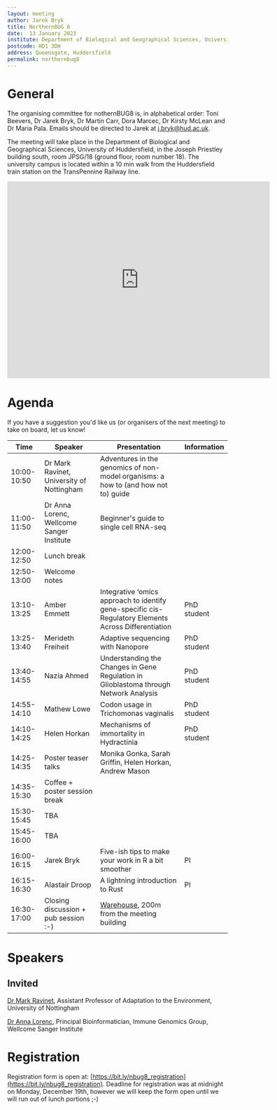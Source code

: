 ```yaml
---
layout: meeting
author: Jarek Bryk
title: NorthernBUG 8
date:  13 January 2023
institute: Department of Biological and Geographical Sciences, University of Huddersfield
postcode: HD1 3DH
address: Queensgate, Huddersfield
permalink: northernbug8
---
```


# General

The organising committee for nothernBUG8 is, in alphabetical order: Toni Beevers, Dr Jarek Bryk, Dr Martin Carr, Dora Marcec, Dr Kirsty McLean and Dr Maria Pala. Emails should be directed to Jarek at j.bryk@hud.ac.uk.

The meeting will take place in the Department of Biological and Geographical Sciences, University of Huddersfield, in the Joseph Priestley building south, room JPSG/18 (ground floor, room number 18). The university campus is located within a 10 min walk from the Huddersfield train station on the TransPennine Railway line.

<iframe src="https://www.google.com/maps/embed?pb=!1m18!1m12!1m3!1d254.7189472544998!2d-1.7793714549217128!3d53.64293718480601!2m3!1f0!2f0!3f0!3m2!1i1024!2i768!4f13.1!3m3!1m2!1s0x0%3A0xe62c355275c8c19e!2zNTPCsDM4JzM0LjYiTiAxwrA0Nic0NS4zIlc!5e0!3m2!1sen!2suk!4v1667813529532!5m2!1sen!2suk" width="600" height="450" style="border:0;" allowfullscreen="" loading="lazy" referrerpolicy="no-referrer-when-downgrade"></iframe>


# Agenda

If you have a suggestion you'd like us (or organisers of the next meeting) to take on board, let us know!

| Time          | Speaker | Presentation | Information |
|---------------|---------|--------------|-------------|
| 10:00-10:50 | Dr Mark Ravinet, University of Nottingham | Adventures in the genomics of non-model organisms: a how to (and how not to) guide |  |
| 11:00-11:50 | Dr Anna Lorenc, Wellcome Sanger Institute | Beginner's guide to single cell RNA-seq |  |
| 12:00-12:50 | Lunch break |  |  |
| 12:50-13:00 | Welcome notes |  |  |
| 13:10-13:25 | Amber Emmett | Integrative ‘omics approach to identify gene-specific cis-Regulatory Elements Across Differentiation | PhD student |
| 13:25-13:40 | Merideth 	Freiheit | Adaptive sequencing with Nanopore | PhD student |
| 13:40-14:55 | Nazia Ahmed | Understanding the Changes in Gene Regulation in Glioblastoma through Network Analysis | PhD student |
| 14:55-14:10 | Mathew Lowe | Codon usage in Trichomonas vaginalis | PhD student |
| 14:10-14:25 | Helen Horkan | Mechanisms of immortality in Hydractinia | PhD student |
| 14:25-14:35 | Poster teaser talks | Monika Gonka, Sarah Griffin, Helen Horkan, Andrew Mason |  |
| 14:35-15:30 | Coffee + poster session break |  |  |
| 15:30-15:45 | TBA |  |  |
| 15:45-16:00 | TBA |  |  |
| 16:00-16:15 | Jarek Bryk | Five-ish tips to make your work in R a bit smoother | PI |
| 16:15-16:30 | Alastair Droop | A lightning introduction to Rust | PI |
| 16:30-17:00 | Closing discussion + pub session :-) | [Warehouse](https://goo.gl/maps/n1vTZ3ZPC1eXnXaX8), 200m from the meeting building |  |

# Speakers

## Invited

[Dr Mark Ravinet](https://www.nottingham.ac.uk/research/groups/cells-organisms-and-molecular-genetics/people/mark.ravinet), Assistant Professor of Adaptation to the Environment, University of Nottingham

[Dr Anna Lorenc](https://www.sanger.ac.uk/person/lorenc-anna/), Principal Bioinformatician, Immune Genomics Group, Wellcome Sanger Institute

# Registration

Registration form is open at: [https://bit.ly/nbug8_registration](https://bit.ly/nbug8_registration). Deadline for registration was at midnight on Monday, December 19th, however we will keep the form open until we will run out of lunch portions ;-)
